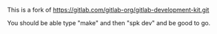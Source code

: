 This is a fork of https://gitlab.com/gitlab-org/gitlab-development-kit.git

You should be able type "make" and then "spk dev" and be good to go.
